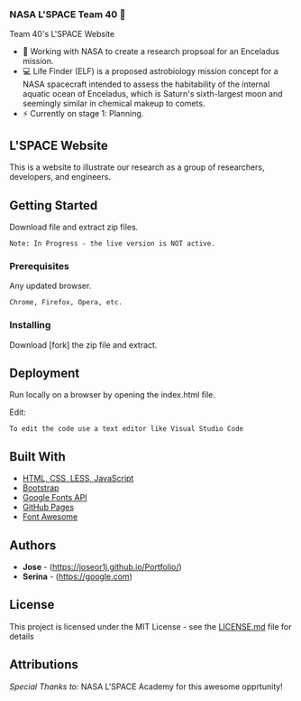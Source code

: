 ### NASA L'SPACE Team 40 👋

Team 40's L'SPACE Website

- 🔭 Working with NASA to create a research propsoal for an Enceladus mission.
- 💻 Life Finder (ELF) is a proposed astrobiology mission concept for a NASA spacecraft intended to assess the habitability of the internal aquatic ocean of Enceladus, which is Saturn's sixth-largest moon and seemingly similar in chemical makeup to comets.
- ⚡ Currently on stage 1: Planning. 


## L'SPACE Website

This is a website to illustrate our research as a group of researchers, developers, and engineers.

## Getting Started

Download file and extract zip files.

```
Note: In Progress - the live version is NOT active.
```

### Prerequisites

Any updated browser.

```
Chrome, Firefox, Opera, etc.
```

### Installing

Download [fork] the zip file and extract. 

## Deployment

Run locally on a browser by opening the index.html file.

Edit:

```
To edit the code use a text editor like Visual Studio Code
```

## Built With

* [HTML, CSS, LESS, JavaScript](https://developer.mozilla.org/en-US/docs/Web/HTML)
* [Bootstrap](https://getbootstrap.com/) 
* [Google Fonts API](https://developers.google.com/fonts)
* [GitHub Pages](https://pages.github.com/)
* [Font Awesome](https://fontawesome.com/)

## Authors

* **Jose** - (https://joseor1j.github.io/Portfolio/)
* **Serina** - (https://google.com)

## License

This project is licensed under the MIT License - see the [LICENSE.md](LICENSE.md) file for details

## Attributions
*Special Thanks to:* NASA L'SPACE Academy for this awesome opprtunity!
